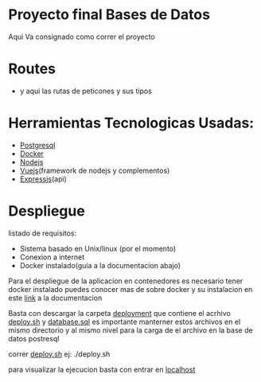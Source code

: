 # Proyecto final Bases de Datos
Aqui Va consignado como correr el proyecto

# Routes
<ul><li>  y aqui las rutas de peticones y sus tipos </li></ul>
<h1> Herramientas Tecnologicas Usadas: </h1>
<ul> 
  <li> <a href="https://www.postgresql.org/">Postgresql</a></li>
  <li> <a href="https://www.docker.com/">Docker</a></li>
  <li> <a href="https://nodejs.org/en/">Nodejs</a> </li>
  <li> <a href="https://vuejs.org">Vuejs</a>(framework de nodejs y complementos)</li>
  <li> <a href="https://expressjs.com/es/">Expressjs</a>(api)</li>
</ul>

# Despliegue
listado de requisitos:
  <ul>
  <li> Sistema basado en Unix/linux (por el momento)</li>
  <li>Conexion a internet</li>
  <li>Docker instalado(guia a la documentacion abajo)</li>
  </ul>
  <p>
 Para el despliegue de la aplicacion en contenedores es necesario tener docker instalado
 puedes conocer mas de sobre docker y su instalacion en este <a href="https://docs.docker.com/get-started/">link</a> a la documentacion </p>
<p>Basta con descargar la carpeta <a href="https://github.com/CamiloSanchez0312/DB/tree/master/deployment">deployment</a> que contiene el acrhivo <a href="https://github.com/CamiloSanchez0312/DB/blob/master/deployment/deploy.sh">deploy.sh</a> y <a href="https://github.com/CamiloSanchez0312/DB/blob/master/deployment/database.sql">database.sql</a> es importante manterner estos archivos en el mismo directorio y al mismo nivel para la carga de el archivo en la base de datos postresql</p>
<p>correr <a href="https://github.com/CamiloSanchez0312/DB/blob/master/deployment/deploy.sh">deploy.sh</a> ej: ./deploy.sh <p> <p>para visualizar la ejecucion basta con entrar en <a href="http://localhost:8080">localhost</a><p>
